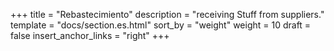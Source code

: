 +++
title = "Rebastecimiento"
description = "receiving Stuff from suppliers."
template = "docs/section.es.html"
sort_by = "weight"
weight = 10
draft = false
insert_anchor_links = "right"
+++
